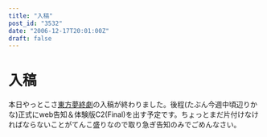 ```yaml
---
title: "入稿"
post_id: "3532"
date: "2006-12-17T20:01:00Z"
draft: false
---
```


# 入稿

本日やっとこさ[東方夢終劇](/!/thC/)の入稿が終わりました。後程(たぶん今週中頃辺りかな)正式にweb告知＆体験版C2(Final)を出す予定です。ちょっとまだ片付けなければならないことがてんこ盛りなので取り急ぎ告知のみでごめんなさい。
